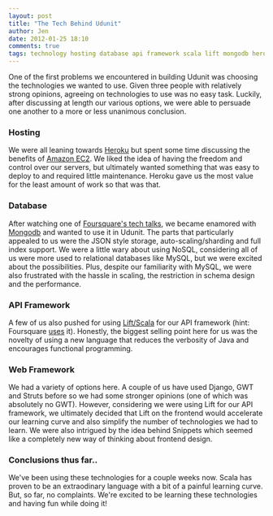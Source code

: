 ```yaml
---
layout: post
title: "The Tech Behind Udunit"
author: Jen
date: 2012-01-25 18:10
comments: true
tags: technology hosting database api framework scala lift mongodb heroku 
---
```


One of the first problems we encountered in building Udunit was choosing the technologies we wanted to use.  Given three people with relatively strong opinions, agreeing on technologies to use was no easy task.  Luckily, after discussing at length our various options, we were able to persuade one another to a more or less unanimous conclusion.

### Hosting
We were all leaning towards [Heroku](http://www.heroku.com) but spent some time discussing the benefits of [Amazon EC2](http://aws.amazon.com/ec2).  We liked the idea of having the freedom and control over our servers, but ultimately wanted something that was easy to deploy to and required little maintenance.  Heroku gave us the most value for the least amount of work so that was that.

### Database
After watching one of [Foursquare's tech talks](http://www.10gen.com/presentations/mongonyc-2011/foursquare), we became enamored with [Mongodb](http://www.mongodb.org) and wanted to use it in Udunit.  The parts that particularly appealed to us were the JSON style storage, auto-scaling/sharding and full index support.  We were a little wary about using NoSQL, considering all of us were more used to relational databases like MySQL, but we were excited about the possibilities.  Plus, despite our familiarity with MySQL, we were also frustrated with the hassle in scaling, the restriction in schema design and the performance.

### API Framework
A few of us also pushed for using [Lift/Scala](http://liftweb.net/) for our API framework (hint: Foursquare [uses](https://docs.google.com/present/view?id=dcbpz3ck_25czcns2c2&revision=_latest&start=0&theme=blank&cwj=true) it).  Honestly, the biggest selling point here for us was the novelty of using a new language that reduces the verbosity of Java and encourages functional programming.

### Web Framework
We had a variety of options here.  A couple of us have used Django, GWT and Struts before so we had some stronger opinions (one of which was absolutely no GWT).  However, considering we were using Lift for our API framework, we ultimately decided that Lift on the frontend would accelerate our learning curve and also simplify the number of technologies we had to learn.  We were also intrigued by the idea behind Snippets which seemed like a completely new way of thinking about frontend design.

### Conclusions thus far..
We've been using these technologies for a couple weeks now.  Scala has proven to be an extraodinary language with a bit of a painful learning curve.  But, so far, no complaints.  We're excited to be learning these technologies and having fun while doing it!
